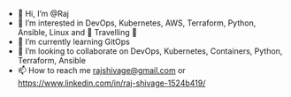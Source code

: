 - 👋 Hi, I’m @Raj
- 👀 I’m interested in DevOps, Kubernetes, AWS, Terraform, Python, Ansible, Linux and 💞️ Travelling 💞️
- 🌱 I’m currently learning GitOps
- 💞️ I’m looking to collaborate on DevOps, Kubernetes, Containers, Python, Terraform, Ansible
- 📫 How to reach me rajshivage@gmail.com or https://www.linkedin.com/in/raj-shivage-1524b419/

<!---
rajshivage/rajshivage is a ✨ special ✨ repository because its `README.md` (this file) appears on your GitHub profile.
You can click the Preview link to take a look at your changes.
--->
